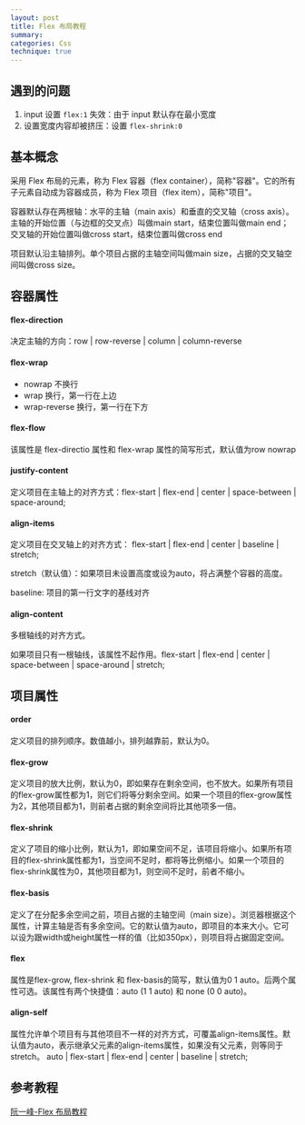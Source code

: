 ```yaml
---
layout: post
title: Flex 布局教程
summary:
categories: Css
technique: true
---
```



## 遇到的问题

1. input 设置 `flex:1` 失效：由于 input 默认存在最小宽度
2. 设置宽度内容却被挤压：设置 `flex-shrink:0`


## 基本概念

采用 Flex 布局的元素，称为 Flex 容器（flex container），简称"容器"。它的所有子元素自动成为容器成员，称为 Flex 项目（flex item），简称"项目"。

容器默认存在两根轴：水平的主轴（main axis）和垂直的交叉轴（cross axis）。主轴的开始位置（与边框的交叉点）叫做main start，结束位置叫做main end；交叉轴的开始位置叫做cross start，结束位置叫做cross end

项目默认沿主轴排列。单个项目占据的主轴空间叫做main size，占据的交叉轴空间叫做cross size。

## 容器属性

#### flex-direction

决定主轴的方向：row | row-reverse | column | column-reverse

#### flex-wrap

- nowrap       不换行
- wrap         换行，第一行在上边
- wrap-reverse 换行，第一行在下方

#### flex-flow

该属性是 flex-directio 属性和 flex-wrap 属性的简写形式，默认值为row nowrap

#### justify-content

定义项目在主轴上的对齐方式：flex-start | flex-end | center | space-between | space-around;

#### align-items

定义项目在交叉轴上的对齐方式： flex-start | flex-end | center | baseline | stretch;

stretch（默认值）：如果项目未设置高度或设为auto，将占满整个容器的高度。

baseline: 项目的第一行文字的基线对齐

#### align-content

多根轴线的对齐方式。

如果项目只有一根轴线，该属性不起作用。flex-start | flex-end | center | space-between | space-around | stretch;

## 项目属性

#### order

定义项目的排列顺序。数值越小，排列越靠前，默认为0。

#### flex-grow

定义项目的放大比例，默认为0，即如果存在剩余空间，也不放大。如果所有项目的flex-grow属性都为1，则它们将等分剩余空间。如果一个项目的flex-grow属性为2，其他项目都为1，则前者占据的剩余空间将比其他项多一倍。

#### flex-shrink

定义了项目的缩小比例，默认为1，即如果空间不足，该项目将缩小。如果所有项目的flex-shrink属性都为1，当空间不足时，都将等比例缩小。如果一个项目的flex-shrink属性为0，其他项目都为1，则空间不足时，前者不缩小。

#### flex-basis

定义了在分配多余空间之前，项目占据的主轴空间（main size）。浏览器根据这个属性，计算主轴是否有多余空间。它的默认值为auto，即项目的本来大小。它可以设为跟width或height属性一样的值（比如350px），则项目将占据固定空间。

#### flex

属性是flex-grow, flex-shrink 和 flex-basis的简写，默认值为0 1 auto。后两个属性可选。该属性有两个快捷值：auto (1 1 auto) 和 none (0 0 auto)。

#### align-self

属性允许单个项目有与其他项目不一样的对齐方式，可覆盖align-items属性。默认值为auto，表示继承父元素的align-items属性，如果没有父元素，则等同于stretch。 auto | flex-start | flex-end | center | baseline | stretch;


## 参考教程

[阮一峰-Flex 布局教程](http://www.ruanyifeng.com/blog/2015/07/flex-grammar.html)
